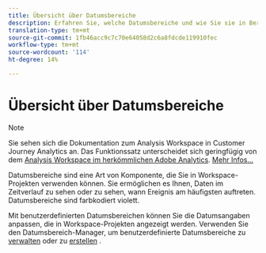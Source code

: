 ```yaml
---
title: Übersicht über Datumsbereiche
description: Erfahren Sie, welche Datumsbereiche und wie Sie sie in Berichte verwenden können.
translation-type: tm+mt
source-git-commit: 1fb46acc9c7c70e64058d2c6a8fdcde119910fec
workflow-type: tm+mt
source-wordcount: '114'
ht-degree: 14%

---
```



# Übersicht über Datumsbereiche

>[!NOTE]
>
>Sie sehen sich die Dokumentation zum Analysis Workspace in Customer Journey Analytics an. Das Funktionssatz unterscheidet sich geringfügig von dem [Analysis Workspace im herkömmlichen Adobe Analytics](https://docs.adobe.com/content/help/de-DE/analytics/analyze/analysis-workspace/home.html). [Mehr Infos...](/help/getting-started/cja-aa.md)

Datumsbereiche sind eine Art von Komponente, die Sie in Workspace-Projekten verwenden können. Sie ermöglichen es Ihnen, Daten im Zeitverlauf zu sehen oder zu sehen, wann Ereignis am häufigsten auftreten. Datumsbereiche sind farbkodiert violett.

Mit benutzerdefinierten Datumsbereichen können Sie die Datumsangaben anpassen, die in Workspace-Projekten angezeigt werden. Verwenden Sie den Datumsbereich-Manager, um benutzerdefinierte Datumsbereiche zu [verwalten](manage.md) oder zu [erstellen](create.md) .
